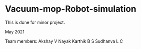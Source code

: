 # Vacuum-mop-Robot-simulation
This is done for minor project.

May 2021

Team members:
Akshay V Nayak
Karthik B S
Sudhanva L C
